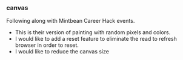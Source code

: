 ### canvas
Following along with Mintbean Career Hack events.
- This is their version of painting with random pixels and colors.
- I would like to add a reset feature to eliminate the read to refresh browser in order to reset.
- I would like to reduce the canvas size 

